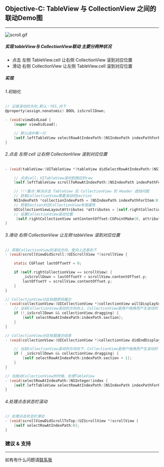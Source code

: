 ## Objective-C: TableView 与 CollectionView 之间的联动Demo图
- - -
![scroll.gif](http://upload-images.jianshu.io/upload_images/1157148-5e079f6449172684.gif?imageMogr2/auto-orient/strip)

##### 实现 tableView与 CollectionView联动 主要分两种状况
- 点击 左侧 TableView.cell 让右侧 CollectionView 滚到对应位置
- 滑动 右侧 CollectionView 让左侧 TableView.cell 滚到对应位置

##### 实现
###### 1.初始化
```Objective-C
// 记录滚动的方向,默认：YES,向下
@property(assign,nonatomic) BOOL isScrollDown;
```

```Objective-C
- (void)viewDidLoad {
    [super viewDidLoad];

    // 默认选中第一行
    [self.leftTableView selectRowAtIndexPath:[NSIndexPath indexPathForRow:0 inSection:0] animated:YES scrollPosition:UITableViewScrollPositionNone];
}
```

###### 2.点击 左侧 cell 让右侧 CollectionView 滚到对应位置
```Objective-C
- (void)tableView:(UITableView *)tableView didSelectRowAtIndexPath:(NSIndexPath *)indexPath {

    // 点击cell，UITableView滚动到相应的row
    [self.leftTableView scrollToRowAtIndexPath:[NSIndexPath indexPathForRow:indexPath.row inSection:0] atScrollPosition:UITableViewScrollPositionTop animated:YES];

    // !!!重点:解决点击 TableView 后 CollectionView 的 Header 遮挡问题
    // 获取CollectionView需要滚动的Section
    NSIndexPath *collectionIndexPath = [NSIndexPath indexPathForItem:0 inSection:indexPath.row];
    // 获取Section对应CollectionView布局属性
    UICollectionViewLayoutAttributes *attributes = [self.rightCollectionView layoutAttributesForItemAtIndexPath:collectionIndexPath];
    // 设置CollectionView滚动位置
     [self.rightCollectionView setContentOffset:CGPointMake(0, attributes.frame.origin.y - self.rightCollectionView.contentInset.top) animated:YES];
}
```

###### 3.滑动 右侧 CollectionView 让左侧 tableView 滚到对应位置
```Objective-C
// 获取CollectionView的滚动方向，是向上还是向下
- (void)scrollViewDidScroll:(UIScrollView *)scrollView {

    static CGFloat lastOffsetY = 0;

    if (self.rightCollectionView == scrollView) {
        _isScrollDown = lastOffsetY < scrollView.contentOffset.y;
        lastOffsetY = scrollView.contentOffset.y;
    }
}
```

```Objective-C
// CollectionView分区标题即将展示
- (void)collectionView:(UICollectionView *)collectionView willDisplaySupplementaryView:(UICollectionReusableView *)view forElementKind:(NSString *)elementKind atIndexPath:(NSIndexPath *)indexPath {
    // 当前CollectionView滚动的方向向上，CollectionView是用户拖拽而产生滚动的（主要是判断CollectionView是用户拖拽而滚动的，还是点击TableView而滚动的）
    if (!_isScrollDown && collectionView.dragging) {
        [self selectRowAtIndexPath:indexPath.section];
    }
}

// CollectionView分区标题展示结束
- (void)collectionView:(UICollectionView *)collectionView didEndDisplayingSupplementaryView:(nonnull UICollectionReusableView *)view forElementOfKind:(nonnull NSString *)elementKind atIndexPath:(nonnull NSIndexPath *)indexPath {

    // 当前CollectionView滚动的方向向下，CollectionView是用户拖拽而产生滚动的（主要是判断CollectionView是用户拖拽而滚动的，还是点击TableView而滚动的）
    if ( _isScrollDown && collectionView.dragging) {
        [self selectRowAtIndexPath:indexPath.section + 1];
    }
}

// 当拖动CollectionView的时候，处理TableView
- (void)selectRowAtIndexPath:(NSInteger)index {
    [self.leftTableView selectRowAtIndexPath:[NSIndexPath indexPathForRow:index inSection:0] animated:YES scrollPosition:UITableViewScrollPositionMiddle];
}
```

###### 4.处理点击状态栏滚动
```Objective-C
// 处理点击状态栏滑动
- (void)scrollViewDidScrollToTop:(UIScrollView *)scrollView {
    [self selectRowAtIndexPath:0];
}
```

### 建议 & 支持
- - -
如有有什么问题请[联系我](http://www.jianshu.com/u/34e83a7106ae)
